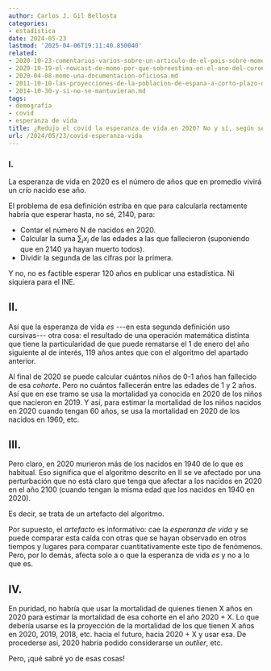 ```yaml
---
author: Carlos J. Gil Bellosta
categories:
- estadística
date: 2024-05-23
lastmod: '2025-04-06T19:11:40.850040'
related:
- 2020-10-23-comentarios-varios-sobre-un-articulo-de-el-pais-sobre-momo.md
- 2020-10-19-el-nowcast-de-momo-por-que-sobreestima-en-el-ano-del-coronavirus-y-que-pasara-en-los-siguientes-si-no-se-remedia.md
- 2020-04-08-momo-una-documentacion-oficiosa.md
- 2011-10-10-las-proyecciones-de-la-poblacion-de-espana-a-corto-plazo-del-ine-no-valen-para-un-carajo.md
- 2014-10-30-y-si-no-se-mantuvieran.md
tags:
- demografía
- covid
- esperanza de vida
title: ¿Redujo el covid la esperanza de vida en 2020? No y sí, según se mire.
url: /2024/05/23/covid-esperanza-vida
---
```


### I.

La esperanza de vida en 2020 es el número de años que en promedio vivirá un crío nacido ese año.

El problema de esa definición estriba en que para calcularla rectamente habría que esperar hasta, no sé, 2140, para:

* Contar el número N de nacidos en 2020.
* Calcular la suma $\sum_i x_i$ de las edades a las que fallecieron (suponiendo que en 2140 ya hayan muerto todos).
* Dividir la segunda de las cifras por la primera.

Y no, no es factible esperar 120 años en publicar una estadística. Ni siquiera para el INE.

## II.

Así que la esperanza de vida _es_ ---en esta segunda definición uso cursivas--- otra cosa: el resultado de una operación matemática distinta que tiene la particularidad de que puede rematarse el 1 de enero del año siguiente al de interés, 119 años antes que con el algoritmo del apartado anterior.

Al final de 2020 se puede calcular cuántos niños de 0-1 años han fallecido de esa _cohorte_. Pero no cuántos fallecerán entre las edades de 1 y 2 años. Así que en ese tramo se usa la mortalidad ya conocida en 2020 de los niños que nacieron en 2019. Y así, para estimar la mortalidad de los niños nacidos en 2020 cuando tengan 60 años, se usa la mortalidad en 2020 de los nacidos en 1960, etc.

## III.

Pero claro, en 2020 murieron más de los nacidos en 1940 de lo que es habitual. Eso significa que el algoritmo descrito en II se ve afectado por una perturbación que no está claro que tenga que afectar a los nacidos en 2020 en el año 2100 (cuando tengan la misma edad que los nacidos en 1940 en 2020).

Es decir, se trata de un artefacto del algoritmo.

Por supuesto, el _artefacto_ es informativo: cae la _esperanza de vida_ y se puede comparar esta caída con otras que se hayan observado en otros tiempos y lugares para comparar cuantitativamente este tipo de fenómenos. Pero, por lo demás, afecta solo a o que la esperanza de vida _es_ y no a lo que es.

## IV.

En puridad, no habría que usar la mortalidad de quienes tienen X años en 2020 para estimar la mortalidad de esa cohorte en el año 2020 + X. Lo que debería usarse es la proyección de la mortalidad de los que tienen X años en 2020, 2019, 2018, etc. hacia el futuro, hacia 2020 + X y usar esa. De procederse así, 2020 habría podido considerarse un _outlier_, etc.

Pero, ¡qué sabré yo de esas cosas!